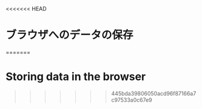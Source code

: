 
<<<<<<< HEAD
# ブラウザへのデータの保存
=======
# Storing data in the browser
>>>>>>> 445bda39806050acd96f87166a7c97533a0c67e9

